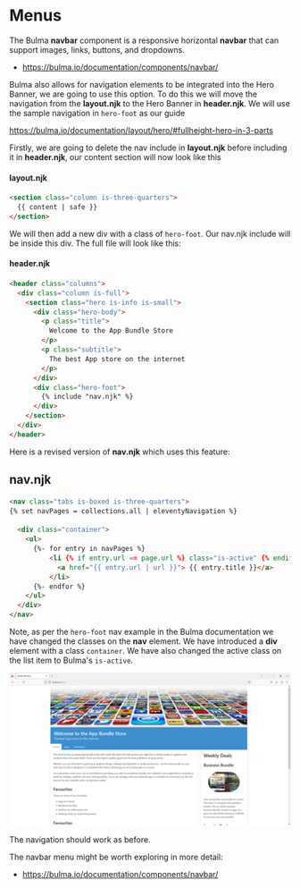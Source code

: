# Menus

The Bulma **navbar** component is a responsive horizontal **navbar** that can support images, links, buttons, and dropdowns.

- <https://bulma.io/documentation/components/navbar/>

Bulma also allows for navigation elements to be integrated into the Hero Banner, we are going to use this option. To do this we will move the navigation from the **layout.njk** to the Hero Banner in **header.njk**. We will use the sample navigation in `hero-foot`  as our guide

<https://bulma.io/documentation/layout/hero/#fullheight-hero-in-3-parts>

Firstly, we are going to delete the nav include in **layout.njk** before including it in **header.njk**, our content section will now look like this

#### layout.njk
~~~html
<section class="column is-three-quarters">          
  {{ content | safe }}
</section>
~~~

We will then add a new div with a class of `hero-foot`. Our nav.njk include will be inside this div. The full file will look like this:

#### header.njk
~~~html
<header class="columns">
  <div class="column is-full">
    <section class="hero is-info is-small">
      <div class="hero-body">
        <p class="title">
          Welcome to the App Bundle Store
        </p>
        <p class="subtitle">
          The best App store on the internet
        </p>
      </div>      
      <div class="hero-foot">
        {% include "nav.njk" %}
      </div>
    </section>
  </div>
</header>
~~~

Here is a revised version of **nav.njk** which uses this feature:

## nav.njk

~~~html
<nav class="tabs is-boxed is-three-quarters">
{% set navPages = collections.all | eleventyNavigation %}

  <div class="container">
    <ul>
      {%- for entry in navPages %}      	
          <li {% if entry.url == page.url %} class="is-active" {% endif %} > 
            <a href="{{ entry.url | url }}"> {{ entry.title }}</a>
          </li> 
      {%- endfor %}
    </ul>
  </div>
</nav>

~~~

Note, as per the `hero-foot` nav example in the Bulma documentation we have changed the classes on the **nav** element. We have introduced a **div** element with a class `container`. We have also changed the active class on the list item to Bulma's `is-active`.

![](img/12.png)

The navigation should work as before.

The navbar menu might be worth exploring in more detail:

- https://bulma.io/documentation/components/navbar/




